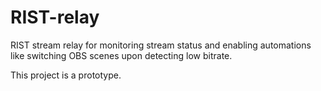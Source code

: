 # RIST-relay
RIST stream relay for monitoring stream status and enabling automations like switching OBS scenes upon detecting low bitrate.

This project is a prototype.
